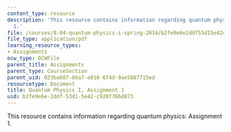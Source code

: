 ```yaml
---
content_type: resource
description: 'This resource contains information regarding quantum physics: Assignment
  1.'
file: /courses/8-04-quantum-physics-i-spring-2016/b2fe9e6e2ddf53d15e42c920f766d873_MIT8_04S16_ps1_2016.pdf
file_type: application/pdf
learning_resource_types:
- Assignments
ocw_type: OCWFile
parent_title: Assignments
parent_type: CourseSection
parent_uid: 023ba687-86a7-e018-674d-9ae5887715ed
resourcetype: Document
title: Quantum Physics I, Assignment 1
uid: b2fe9e6e-2ddf-53d1-5e42-c920f766d873
---
```

This resource contains information regarding quantum physics: Assignment 1.

